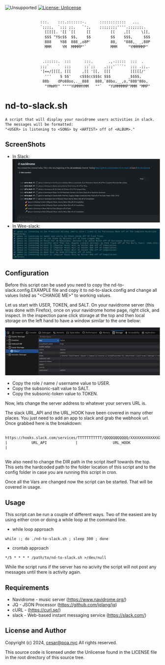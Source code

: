 ![Unsupported](https://img.shields.io/badge/development_status-in_progress-green.svg)
[![License: Unlicense](https://img.shields.io/badge/license-Unlicense-blue.svg)](http://unlicense.org/)

```

                :::.    :::.:::::::-.      ::::::::::::   ...
                `;;;;,  `;;; ;;,   `';,    ;;;;;;;;''''.;;;;;;;.
                  [[[[[. '[[ `[[     [[         [[    ,[[     \[[,
                  $$$ "Y$c$$  $$,    $$         $$    $$$,     $$$
                  888    Y88  888_,o8P'         88,   "888,_ _,88P
                  MMM     YM  MMMMP"`           MMM     "YMMMMMP"


                 .::::::.  :::      :::.       .,-:::::  :::  .
                ;;;`    `  ;;;      ;;`;;    ,;;;'````'  ;;; .;;,.
                '[==/[[[[, [[[     ,[[ '[[,  [[[         [[[[[/'
                  '''    $ $$'    c$$$cc$$$c $$$        _$$$$,
                 88b    dPo88oo,.__888   888,`88bo,__,o,"888"88o,
                  "YMmMY" """"YUMMMYMM   ""`   "YUMMMMMP"MMM "MMP"

```

nd-to-slack.sh
====

    A script that will display your navidrome users activities in slack.
    The messages will be formatted:
    "<USER> is listening to <SONG> by <ARTIST> off of <ALBUM>."

ScreenShots
----
- In Slack:
![slack](images/slack.png)
- In Wee-slack:
![wee-slack](images/weeslack.png)

Configuration
----
Before this script can be used you need to copy the
nd-to-slack.config.EXAMPLE file and copy it to nd-to-slack.config
and change all values listed as "\<CHANGE ME\>" to working values.

Let us start with USER, TOKEN, and SALT.
On your navidrome server (this was done with Firefox), once on your
navidrome home page, right click, and inspect. In the inspection pane click
storage at the top and then local storage on the left hand to have a window
similar to the one below:

![inspector](images/inspector.png)

- Copy the role / name / username value to USER.
- Copy the subsonic-salt value to SALT.
- Copy the subsonic-token value to TOKEN.

Now, lets change the server address to whatever your servers URL is.

The slack URL_API and the URL_HOOK have been covered in many other places.
You just need to add an app to slack and grab the webhook url. Once grabbed
here is the breakdown:
<pre><code>
https://hooks.slack.com/services/TTTTTTTTTTT/QQQQQQQQQQQ/XXXXXXXXXXXXXXXXXXXXXX
|           URL_API             |                URL_HOOK                     |

</code></pre>

We also need to change the DIR path in the script itself towards the top.
This sets the hardcoded path to the folder location of this script and to the
config folder in case you are running this script in cron.

Once all the Vars are changed now the script can be started. That will be
covered in usage.


Usage
----
This script can be run a couple of different ways. Two of the easiest are
by using either cron or doing a while loop at the command line.

- while loop approach
<pre><code>while :; do ./nd-to-slack.sh ; sleep 300 ; done</code></pre>

- crontab approach
<pre><code>*/5 * * * * /path/to/nd-to-slack.sh >/dev/null</code></pre>

While the script runs if the server has no acivity the script will not
post any messages until there is activity again.

Requirements
----
- Navidrome - music server (https://www.navidrome.org/)
- JQ - JSON Processor (https://github.com/jqlang/jq)
- cURL - (https://curl.se/)
- slack - Web-based instant messaging service (https://slack.com/)


License and Author
----
Copyright (c) 2024, cesar@poa.nyc
All rights reserved.

This source code is licensed under the Unlicense
found in the LICENSE file in the root directory of this
source tree.
